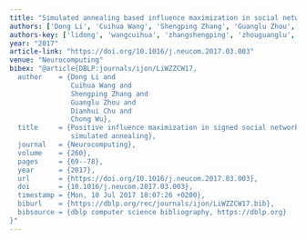 ```yaml
---
title: "Simulated annealing based influence maximization in social networks"
authors: ['Dong Li', 'Cuihua Wang', 'Shengping Zhang', 'Guanglu Zhou', 'Dianhui Chu', 'Chong Wu']
authors-key: ['lidong', 'wangcuihua', 'zhangshengping', 'zhouguanglu', 'chudianhui', 'wuchong']
year: "2017"
article-link: "https://doi.org/10.1016/j.neucom.2017.03.003"
venue: "Neurocomputing"
bibex: "@article{DBLP:journals/ijon/LiWZZCW17,
  author    = {Dong Li and
               Cuihua Wang and
               Shengping Zhang and
               Guanglu Zhou and
               Dianhui Chu and
               Chong Wu},
  title     = {Positive influence maximization in signed social networks based on
               simulated annealing},
  journal   = {Neurocomputing},
  volume    = {260},
  pages     = {69--78},
  year      = {2017},
  url       = {https://doi.org/10.1016/j.neucom.2017.03.003},
  doi       = {10.1016/j.neucom.2017.03.003},
  timestamp = {Mon, 10 Jul 2017 18:07:26 +0200},
  biburl    = {https://dblp.org/rec/journals/ijon/LiWZZCW17.bib},
  bibsource = {dblp computer science bibliography, https://dblp.org}
}"
---
```

